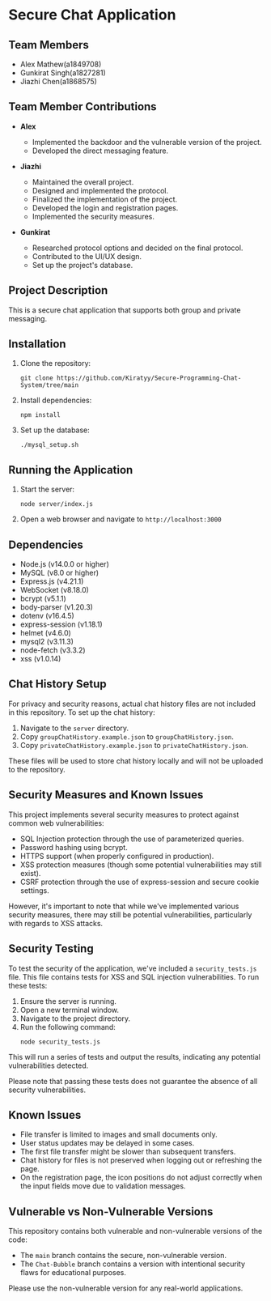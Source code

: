 # Secure Chat Application

## Team Members

- Alex Mathew(a1849708)
- Gunkirat Singh(a1827281)
- Jiazhi Chen(a1868575)

## Team Member Contributions

- **Alex**

  - Implemented the backdoor and the vulnerable version of the project.
  - Developed the direct messaging feature.

- **Jiazhi**

  - Maintained the overall project.
  - Designed and implemented the protocol.
  - Finalized the implementation of the project.
  - Developed the login and registration pages.
  - Implemented the security measures.

- **Gunkirat**
  - Researched protocol options and decided on the final protocol.
  - Contributed to the UI/UX design.
  - Set up the project's database.

## Project Description

This is a secure chat application that supports both group and private messaging.

## Installation

1. Clone the repository:
   ```
   git clone https://github.com/Kiratyy/Secure-Programming-Chat-System/tree/main
   ```
2. Install dependencies:
   ```
   npm install
   ```
3. Set up the database:
   ```
   ./mysql_setup.sh
   ```

## Running the Application

1. Start the server:
   ```
   node server/index.js
   ```
2. Open a web browser and navigate to `http://localhost:3000`

## Dependencies

- Node.js (v14.0.0 or higher)
- MySQL (v8.0 or higher)
- Express.js (v4.21.1)
- WebSocket (v8.18.0)
- bcrypt (v5.1.1)
- body-parser (v1.20.3)
- dotenv (v16.4.5)
- express-session (v1.18.1)
- helmet (v4.6.0)
- mysql2 (v3.11.3)
- node-fetch (v3.3.2)
- xss (v1.0.14)

## Chat History Setup

For privacy and security reasons, actual chat history files are not included in this repository. To set up the chat history:

1. Navigate to the `server` directory.
2. Copy `groupChatHistory.example.json` to `groupChatHistory.json`.
3. Copy `privateChatHistory.example.json` to `privateChatHistory.json`.

These files will be used to store chat history locally and will not be uploaded to the repository.

## Security Measures and Known Issues

This project implements several security measures to protect against common web vulnerabilities:

- SQL Injection protection through the use of parameterized queries.
- Password hashing using bcrypt.
- HTTPS support (when properly configured in production).
- XSS protection measures (though some potential vulnerabilities may still exist).
- CSRF protection through the use of express-session and secure cookie settings.

However, it's important to note that while we've implemented various security measures, there may still be potential vulnerabilities, particularly with regards to XSS attacks.

## Security Testing

To test the security of the application, we've included a `security_tests.js` file. This file contains tests for XSS and SQL injection vulnerabilities. To run these tests:

1. Ensure the server is running.
2. Open a new terminal window.
3. Navigate to the project directory.
4. Run the following command:
   ```
   node security_tests.js
   ```

This will run a series of tests and output the results, indicating any potential vulnerabilities detected.

Please note that passing these tests does not guarantee the absence of all security vulnerabilities.

## Known Issues

- File transfer is limited to images and small documents only.
- User status updates may be delayed in some cases.
- The first file transfer might be slower than subsequent transfers.
- Chat history for files is not preserved when logging out or refreshing the page.
- On the registration page, the icon positions do not adjust correctly when the input fields move due to validation messages.

## Vulnerable vs Non-Vulnerable Versions

This repository contains both vulnerable and non-vulnerable versions of the code:

- The `main` branch contains the secure, non-vulnerable version.
- The `Chat-Bubble` branch contains a version with intentional security flaws for educational purposes.

Please use the non-vulnerable version for any real-world applications.
